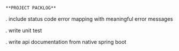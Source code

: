 `**PROJECT PACKLOG**`

. include status code error mapping
    with meaningful error messages 

. write unit test

. write api documentation from native spring boot
